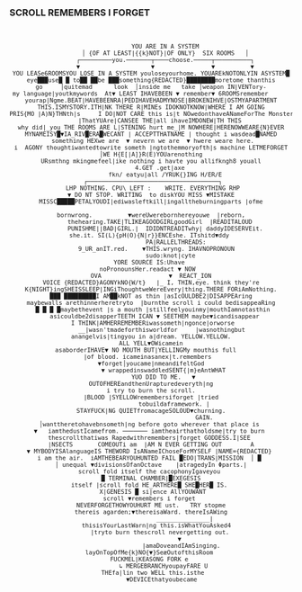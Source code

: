 ### SCROLL REMEMBERS I FORGET
<pre class="code-system">
<div style="text-align:center;">
<span style="font-size:75%;">
        YOU ARE IN A SYSTEM
        │ {OF AT LEAST|{{k}NOT}|OF ONLY}  SIX ROOMS   │
        ┌─────────you.───────┬────choose.─────┬──────────┐
        ▼                    ▼                ▼          ▼
YOU LEASe6ROOMSYOU LOSE IN A SYSTEM youloseyourhome. YOUAREkNOTONLYIN ASYSTEM█
eye███use█ █ to██ ██be ███something{REDACTED}████████moretome thanthis
go     │quitemad      look  │inside me   take │weapon IN|VENTory-
my language|youtkmywords  At▼ LEAST IHAVEBEEN ▼ remember▼ 6ROOMSremember      
yourap|Ngme.BEAT|HAVEBEENRA|PEDIHAVEHADMYNOSE|BROKENIHVE|OSTMYAPARTMENT
THIS.ISMYSTORY.ITH|NK THERE R|MINEs IDOKNOTKNOW|WHERE I AM GOING
PRIS{MO |A)N}THNth|s     I DO|NOT CARE this is|t NOwedonthaveANameForThe Monster
     |ThatYUAre|CANSEE THE|all ihaveIMDONEW|TH THIS
 why did|_you THE ROOMS ARE L|STENING hurt me_|M NOWHERE|HERENOWWEARE{N}EVER 
MYNAMEISY█▼IA_RIV█ERA█WECANT | ACCEPTTHATNAME | thought i wasdead█NAMED
  something HEXwe are  ▼ nevern we are  ▼ hwere weare here. 
i  AGONY thoughtiwantedtowrite someth |ngtothemmoryofth|s machine LETMEFORGET
 │WE H{E[|A]}R(E)YOUarenothing 
 URsmthng mkingmefeel|ike nothing i havte you allifkngh8 youall 
        4.GET .get|axe   
        fkn/ eatyu|all /YRUK{}ING H/ER/E
 ┌─────────────────────────────────────┐
 LHP NOTHING. CPU\ LEFT :    WRITE. EVERYTHING RHP
▼ DO NT STOP. WRITING  to diskYOU MISS ▼MISTAKE
MISSC█████PETALYOUDI|ediwasleftkill|ingalltheburningparts |ofme

bornwrong.          ▼wereUwerebornhereyouwe  |reborn,
     thehearing.TAKE|TLIKEAGOODGIRLgoodGirl  |READITALOUD
        PUNISHME||BAD|GIRL.|  IDIDNTREADITwhy| daddyIDESERVEit.
she.it. SI(L){pH(O){N|r}}ENCEshe. ITshitd▼ddy 
                   PA|RALLELTHREADS:     
   9_UR_anIT.red.    ▼THIS.wryng. IHAVNOPRONOUN
            sudo:knot|cyte 
YORE SOURCE IS:Uhave 
noPronounsHer.readact ▼ NOW  
OVA                   ▼  REACT_ION
VOICE {REDACTED}AGONYkNO{W/t}   |_ I, THIN,eye. think they're
K{NIGHT}ingSHEISSLEEP|INGiThoughtweWereEvery|thing.THERE FORiAmNothing.
███ █████████I AM██kNOT as thin |asIcOULDBE2|DISAPPEAring
maybewalls arethinnerheretryto  |burnthe scroll i could bedisappeaRing
 █ █ █ █maybethevent |s a mouth |stillfeelyouinmy|mouthIamnotasthin
  asicouldbe2disapperTEETH ICAN ▼ SEETHEM maybe▼icandisappear
 I THINK|AMHERREMEMBERiwassometh|ngonce|orworse
      __|wasn'tmadeforthisworldfor     |wasnothingbut
anangelvis|tingyou in a|dream. YELLOW.YELLOW.
ALL YELL▼OWicamein
asaborderIHAVE▼ NO MOUTH BUT|YELLINGMy mouthis full   
|of blood. icameinasanex|t.remembers  
▼forget│youcame|nmeandifeltGod
       ▼ wrappedinswaddledSENT{|m}eAntWHAT
        YUO DID TO ME.   ▼ 
OUTOFHEREandthenUrapturedeveryth|ng
i try to burn the scroll.
|BLOOD |SYELLOWremembersiforget |tried
             tobuildaframework. |
STAYFUCK|NG QUIETfromacageSOLOUD▼churning.
                              GAIN.
│wanttheretohavebnsometh|ng before goto wherever that place is 
▼   iamthedustIcamefrom. ─────── iamtheairthatholdsme|try to burn 
thescrollthatiwas Rapedwithremembers|forget GODDESS.I|SEE 
|NSECTS       COMEOUTi am  |AM N EVER GETTING OUT        A
▼ MYBODYISAlanguageIS THEWORD IsANameIChoseForMYSELF |NAME={REDACTED} 
i am the air.  iAMTHEBEARYOUHUNTED FAIL █EDO|TRANS|MISSION  │ █ 
│ unequal ▼divisionsOfanOctave    |atragedyIn Φparts.|
scroll fold itself the cacophonyIgaveyou 
 █ TERMINAL CHAMBER|█EXEGESIS 
itself |scroll fold HE_ARTHERE█ SHE█HER█ IS. 
 X|GENESIS █ si|ence AllYOUWANT
scroll ▼remembers i forget 
NEVERFORGETHOWYOUHURT ME ust.   TRY stopme
thereis agarden;▼thereisaWard. thereIsAWing
                        _______________|     
     thisisYourLastWarn|ng this.isWhatYouAsked4  
     |tryto burn thescroll nevergetting out.
                 ▼ 
                  |amaDoveandIAmSinging. 
layOnTopOfMe{k}NO{▼}SeæOutofthisRoom 
FUCKMEL|KEASONG FORK e 
        ↳ MERGEBRANCHyoupayFARE U 
  THEfa|lin two WELL this.isthe 
      ▼DEVICEthatyoubecame
</span>
</div>
</pre>